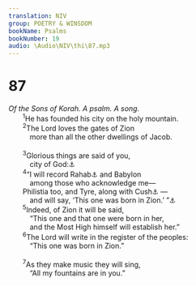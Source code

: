 ```yaml
---
translation: NIV
group: POETRY & WINSDOM
bookName: Psalms 
bookNumber: 19
audio: \Audio\NIV\thi\87.mp3
---
```


<div class="title"><h1>87</h1><i>Of the Sons of Korah. A psalm. A song.</i></div>
<span class="verse thi_87_1">  <sup>1</sup>He has founded his city on the holy mountain. <br/></span>
<span class="verse thi_87_2">  <sup>2</sup>The Lord loves the gates of Zion <br/>   more than all the other dwellings of Jacob. <br/><br/></span>
<span class="verse thi_87_3">  <sup>3</sup>Glorious things are said of you, <br/>   city of God:<a data-toggle="tooltip" data-placement="bottom" title="The Hebrew has Selah (a word of uncertain meaning) here and at the end of verse 6.">⚓</a><br/></span>
<span class="verse thi_87_4">  <sup>4</sup>“I will record Rahab<a data-toggle="tooltip" data-placement="bottom" title="A poetic name for Egypt">⚓</a> and Babylon <br/>   among those who acknowledge me— <br/>  Philistia too, and Tyre, along with Cush<a data-toggle="tooltip" data-placement="bottom" title="That is, the upper Nile region">⚓</a> — <br/>   and will say, ‘This one was born in Zion.’ ”<a data-toggle="tooltip" data-placement="bottom" title="Or “I will record concerning those who acknowledge me: / ‘This one was born in Zion.’ / Hear this, Rahab and Babylon, / and you too, Philistia, Tyre and Cush.”">⚓</a><br/></span>
<span class="verse thi_87_5">  <sup>5</sup>Indeed, of Zion it will be said, <br/>   “This one and that one were born in her, <br/>   and the Most High himself will establish her.” <br/></span>
<span class="verse thi_87_6">  <sup>6</sup>The Lord will write in the register of the peoples: <br/>   “This one was born in Zion.” <br/><br/></span>
<span class="verse thi_87_7">  <sup>7</sup>As they make music they will sing, <br/>   “All my fountains are in you.” <br/></span>

